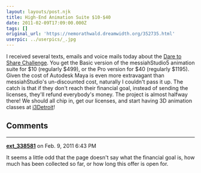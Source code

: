 ```yaml
---
layout: layouts/post.njk
title: High-End Animation Suite $10-$40
date: 2011-02-09T17:09:00.000Z
tags: []
original_url: 'https://nemorathwald.dreamwidth.org/352735.html'
userpic: ../userpics/_.jpg
---
```

I received several texts, emails and voice mails today about the [Dare to Share Challenge](http://projectmessiah.com/x6/shop.html). You get the Basic version of the messiahStudio5 animation suite for $10 (regularly $499), or the Pro version for $40 (regularly $1195). Given the cost of Autodesk Maya is even more extravagant than messiahStudio's un-discounted cost, naturally I couldn't pass it up. The catch is that if they don't reach their financial goal, instead of sending the licenses, they'll refund everybody's money. The project is almost halfway there! We should all chip in, get our licenses, and start having 3D animation classes at [i3Detroit](http://i3detroit.com/)!

## Comments

---

**[ext_338581](https://www.dreamwidth.org/users/ext_338581)** on Feb. 9, 2011 6:43 PM

It seems a little odd that the page doesn't say what the financial goal is, how much has been collected so far, or how long this offer is open for.

